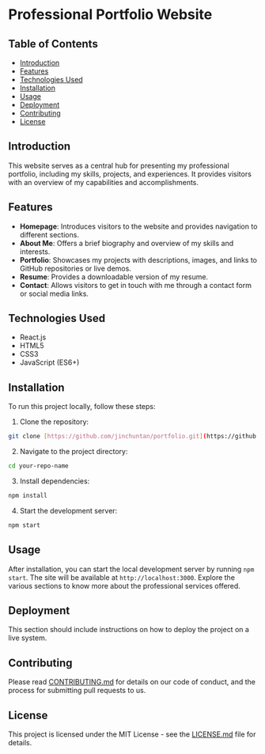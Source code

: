 # Professional Portfolio Website

## Table of Contents

- [Introduction](#introduction)
- [Features](#features)
- [Technologies Used](#technologies-used)
- [Installation](#installation)
- [Usage](#usage)
- [Deployment](#deployment)
- [Contributing](#contributing)
- [License](#license)

## Introduction

This website serves as a central hub for presenting my professional portfolio, including my skills, projects, and experiences. It provides visitors with an overview of my capabilities and accomplishments.

## Features

- **Homepage**: Introduces visitors to the website and provides navigation to different sections.
- **About Me**: Offers a brief biography and overview of my skills and interests.
- **Portfolio**: Showcases my projects with descriptions, images, and links to GitHub repositories or live demos.
- **Resume**: Provides a downloadable version of my resume.
- **Contact**: Allows visitors to get in touch with me through a contact form or social media links.

## Technologies Used

- React.js
- HTML5
- CSS3
- JavaScript (ES6+)

## Installation

To run this project locally, follow these steps:

1. Clone the repository:

```bash
git clone [https://github.com/jinchuntan/portfolio.git](https://github.com/jinchuntan/Portfolio.git)
```

2. Navigate to the project directory:
```bash
cd your-repo-name
```

3. Install dependencies:
```bash
npm install
```

4. Start the development server:
```bash
npm start
```

## Usage

After installation, you can start the local development server by running `npm start`. The site will be available at `http://localhost:3000`. Explore the various sections to know more about the professional services offered.

## Deployment

This section should include instructions on how to deploy the project on a live system.

## Contributing

Please read [CONTRIBUTING.md](https://github.com/yourusername/your-repo-name/blob/main/CONTRIBUTING.md) for details on our code of conduct, and the process for submitting pull requests to us.

## License

This project is licensed under the MIT License - see the [LICENSE.md](https://github.com/yourusername/your-repo-name/blob/main/LICENSE) file for details.

